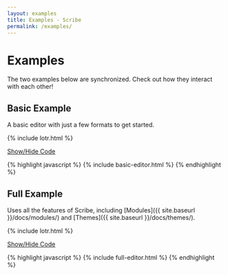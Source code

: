 ```yaml
---
layout: examples
title: Examples - Scribe
permalink: /examples/
---
```


# Examples

The two examples below are synchronized. Check out how they interact with each other!

## Basic Example

A basic editor with just a few formats to get started.

<div class="scribe-wrapper">
  <div id="basic-toolbar">

  </div>
  <div id="basic-editor">
  {% include lotr.html %}
  </div>
</div>

<a class="accordian-toggle" data-toggle="collapse" href="#basic-collapse">Show/Hide Code</a>

<div id="basic-collapse" class="accordian-body collapse">
{% highlight javascript %}
{% include basic-editor.html %}
{% endhighlight %}
</div>

## Full Example

Uses all the features of Scribe, including [Modules]({{ site.baseurl }}/docs/modules/) and [Themes]({{ site.baseurl }}/docs/themes/).

<div class="scribe-wrapper">
  <div id="full-toolbar">

  </div>
  <div id="full-editor">
  {% include lotr.html %}
  </div>
</div>

<a class="accordian-toggle" data-toggle="collapse" href="#full-collapse">Show/Hide Code</a>

<div id="full-collapse" class="accordian-body collapse">
{% highlight javascript %}
{% include full-editor.html %}
{% endhighlight %}
</div>


<script src="{{ site.baseurl }}/js/scribe.js"></script>
<script>
{% include basic-editor.html %}
{% include full-editor.html %}
</script>